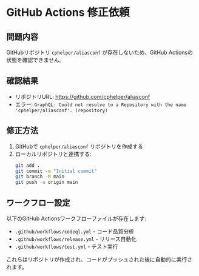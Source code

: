 # GitHub Actions 修正依頼

## 問題内容
GitHubリポジトリ `cphelper/aliasconf` が存在しないため、GitHub Actionsの状態を確認できません。

## 確認結果
- リポジトリURL: https://github.com/cphelper/aliasconf
- エラー: `GraphQL: Could not resolve to a Repository with the name 'cphelper/aliasconf'. (repository)`

## 修正方法
1. GitHubで `cphelper/aliasconf` リポジトリを作成する
2. ローカルリポジトリと連携する:
   ```bash
   git add .
   git commit -m "Initial commit"
   git branch -M main
   git push -u origin main
   ```

## ワークフロー設定
以下のGitHub Actionsワークフローファイルが存在します:
- `.github/workflows/codeql.yml` - コード品質分析
- `.github/workflows/release.yml` - リリース自動化
- `.github/workflows/test.yml` - テスト実行

これらはリポジトリが作成され、コードがプッシュされた後に自動的に実行されます。